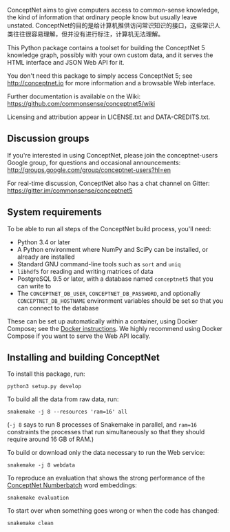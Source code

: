 ConceptNet aims to give computers access to common-sense knowledge, the kind of
information that ordinary people know but usually leave unstated.
ConceptNet的目的是给计算机推供访问常识知识的接口，这些常识人类往往很容易理解，但并没有进行标注，计算机无法理解。

This Python package contains a toolset for building the ConceptNet 5 knowledge
graph, possibly with your own custom data, and it serves the HTML interface and
JSON Web API for it.

You don't need this package to simply access ConceptNet 5; see
http://conceptnet.io for more information and a browsable Web interface.

Further documentation is available on the Wiki: https://github.com/commonsense/conceptnet5/wiki

Licensing and attribution appear in LICENSE.txt and DATA-CREDITS.txt.


## Discussion groups

If you're interested in using ConceptNet, please join the conceptnet-users
Google group, for questions and occasional announcements:
http://groups.google.com/group/conceptnet-users?hl=en

For real-time discussion, ConceptNet also has a chat channel on Gitter:
https://gitter.im/commonsense/conceptnet5


## System requirements

To be able to run all steps of the ConceptNet build process, you'll need:

* Python 3.4 or later
* A Python environment where NumPy and SciPy can be installed, or already
  are installed
* Standard GNU command-line tools such as `sort` and `uniq`
* `libhdf5` for reading and writing matrices of data
* PostgreSQL 9.5 or later, with a database named `conceptnet5` that you can
  write to
* The `CONCEPTNET_DB_USER`, `CONCEPTNET_DB_PASSWORD`, and optionally
  `CONCEPTNET_DB_HOSTNAME` environment variables should be set so that you
  can connect to the database

These can be set up automatically within a container, using Docker Compose; see
the [Docker instructions](https://github.com/commonsense/conceptnet5/wiki/Running-your-own-copy).
We highly recommend using Docker Compose if you want to serve the Web API
locally.


## Installing and building ConceptNet

To install this package, run:

    python3 setup.py develop

To build all the data from raw data, run:

    snakemake -j 8 --resources 'ram=16' all

(`-j 8` says to run 8 processes of Snakemake in parallel, and `ram=16`
constraints the processes that run simultaneously so that they should require
around 16 GB of RAM.)

To build or download only the data necessary to run the Web service:

    snakemake -j 8 webdata

To reproduce an evaluation that shows the strong performance of the
[ConceptNet Numberbatch](https://github.com/commonsense/conceptnet-numberbatch)
word embeddings:

    snakemake evaluation

To start over when something goes wrong or when the code has changed:

    snakemake clean
